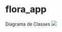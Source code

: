 # flora_app

Diagrama de Classes
[![](https://mermaid.ink/img/pako:eNqVVl1uGzcQvgpBIC-tLEtVbMkLtEBrJ22AuDEc-6XYl9EuVyLA5aj8MdoYBnqVIkfIEXSxzFL0hrvSyq39InKGM99887ePvMBS8IwXCqy9krAyUOc6169esR_DH7vefim9wozdGCy9QxsFuQ5vnq_ZY64Z-15qx2QZfn50RuoV01iL9OzkBtPzAyhZQina53960O7bVVSzDpy36U2FDu-NSq8oGLnCK_ELGAOk_NSEsoN5b3EQ6RU4wUpwQEqpuVLYwsgC8AC2ewslRA_PhnM-zTk7OfmJfk3G4-_okLjN2Fpat_1CFjE4SmTNm0tUayEdkOKD1IVXUOL2n4FkXG8_I-FjH5YGegl563UhUYOR_z0pFb2JYZbol0qwwluHN2h-QwMHWU-4vQMjKhh01qWxJbtfFOz0lHgrJQEHYg49ndA7cs9TYFQvaK52WimIW7Eieg02gI-kODW1JlV7Z2AJak3Z7BbMJdYbgw-UbxG84UtG90IpYkKfg3GBphjNQW7SEG9g9a3ualFS1TVmraAUGNba3muRdwRbWAsRhNwdMecjOm2ELgVF1IBIYg1lSCCOlk63_j9CAXYfNJpGMEy5QwfqVhRiKUuMGFKvneY5ACs2Ww9rr32IZmGaMHftM2h_L8W53s96zzZugi01pBp7IVUMDfw7BW6zXGt0uwzuP8_5m1oSu8g2JK92qLf_kuiUumJEOa8pNOtrUgAq8phamgTjJp_dQA_MorRDct3plw7yzvSJtx1DqZ-MUd4LUrYNgoFp1fLXnVTt9XBnvdOykNjvr0uoDu2Lu6a40nu1t0YKJevu3HjfJOTFORnLl8jothxUBn52Prr9VeB7IsMROZQtNNRryVxp_tuQG0KD66ZcCegnovBN3VPodkLYIVI3BWDvndy9sUMLAmR_U98KBQ6PT7KE7_burayPLXAq5prsdkilapcVjTXq00FunXSENL2phbawEvXx4dpb6_5_LTpRg1QvfEVs4vwoJHQ-OLwO5XQdZnEQLBGVAM0sdYxBTQmhgD9UlZJaRJjPAHudGDMxIE_oyzUf8ZWRJc8qUFaMeC2I7-bMQ9C0V9aCguRZsz2pV71yYbzTuw3oPxBrnjnj6aVBv1q3dvyG2BXxm69VaRaEuUSvHc_OFtNgg2eP_C-ezeYX49nsYjqbzGcXs8mUhH_z7GQxns8mi_PX59MfSHQ-f_004p-C18l4cTabXJBgfjadTOaTxdNXHeibMg?type=png)](https://mermaid.live/edit#pako:eNqVVl1uGzcQvgpBIC-tLEtVbMkLtEBrJ22AuDEc-6XYl9EuVyLA5aj8MdoYBnqVIkfIEXSxzFL0hrvSyq39InKGM99887ePvMBS8IwXCqy9krAyUOc6169esR_DH7vefim9wozdGCy9QxsFuQ5vnq_ZY64Z-15qx2QZfn50RuoV01iL9OzkBtPzAyhZQina53960O7bVVSzDpy36U2FDu-NSq8oGLnCK_ELGAOk_NSEsoN5b3EQ6RU4wUpwQEqpuVLYwsgC8AC2ewslRA_PhnM-zTk7OfmJfk3G4-_okLjN2Fpat_1CFjE4SmTNm0tUayEdkOKD1IVXUOL2n4FkXG8_I-FjH5YGegl563UhUYOR_z0pFb2JYZbol0qwwluHN2h-QwMHWU-4vQMjKhh01qWxJbtfFOz0lHgrJQEHYg49ndA7cs9TYFQvaK52WimIW7Eieg02gI-kODW1JlV7Z2AJak3Z7BbMJdYbgw-UbxG84UtG90IpYkKfg3GBphjNQW7SEG9g9a3ualFS1TVmraAUGNba3muRdwRbWAsRhNwdMecjOm2ELgVF1IBIYg1lSCCOlk63_j9CAXYfNJpGMEy5QwfqVhRiKUuMGFKvneY5ACs2Ww9rr32IZmGaMHftM2h_L8W53s96zzZugi01pBp7IVUMDfw7BW6zXGt0uwzuP8_5m1oSu8g2JK92qLf_kuiUumJEOa8pNOtrUgAq8phamgTjJp_dQA_MorRDct3plw7yzvSJtx1DqZ-MUd4LUrYNgoFp1fLXnVTt9XBnvdOykNjvr0uoDu2Lu6a40nu1t0YKJevu3HjfJOTFORnLl8jothxUBn52Prr9VeB7IsMROZQtNNRryVxp_tuQG0KD66ZcCegnovBN3VPodkLYIVI3BWDvndy9sUMLAmR_U98KBQ6PT7KE7_burayPLXAq5prsdkilapcVjTXq00FunXSENL2phbawEvXx4dpb6_5_LTpRg1QvfEVs4vwoJHQ-OLwO5XQdZnEQLBGVAM0sdYxBTQmhgD9UlZJaRJjPAHudGDMxIE_oyzUf8ZWRJc8qUFaMeC2I7-bMQ9C0V9aCguRZsz2pV71yYbzTuw3oPxBrnjnj6aVBv1q3dvyG2BXxm69VaRaEuUSvHc_OFtNgg2eP_C-ezeYX49nsYjqbzGcXs8mUhH_z7GQxns8mi_PX59MfSHQ-f_004p-C18l4cTabXJBgfjadTOaTxdNXHeibMg)
